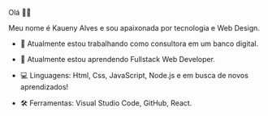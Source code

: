 Olá 👋🏼

Meu nome é Kaueny Alves e sou apaixonada por tecnologia e  Web Design.

- 🏦 Atualmente estou trabalhando como consultora em um banco digital.

- 📝 Atualmente estou aprendendo Fullstack Web Developer.

- 💻 Linguagens: Html, Css, JavaScript, Node.js e em busca de novos aprendizados!

- 🛠 Ferramentas: Visual Studio Code, GitHub, React.

<!--
**Kaueny-Alves/Kaueny-Alves** is a ✨ _special_ ✨ repository because its `README.md` (this file) appears on your GitHub profile.

